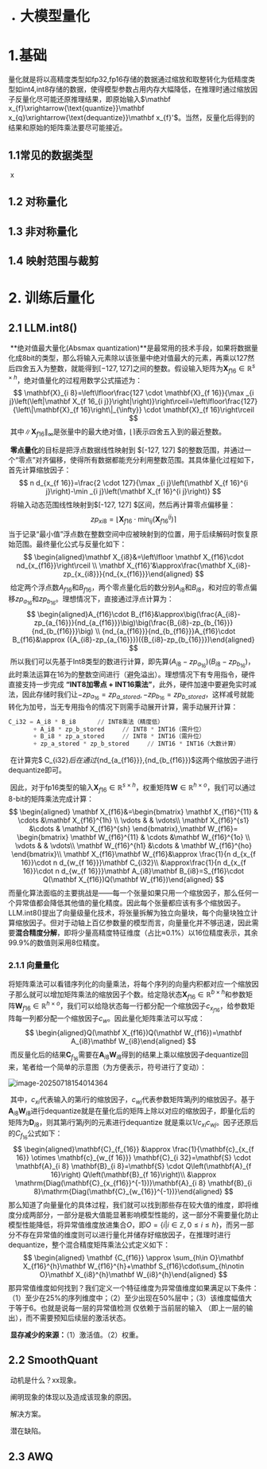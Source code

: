 - # 大模型量化


# 1.基础

​	量化就是将以高精度类型如fp32,fp16存储的数据通过缩放和取整转化为低精度类型如int4,int8存储的数据，使得模型参数占用内存大幅降低，在推理时通过缩放因子反量化尽可能还原推理结果，即原始输入$\mathbf x_{f}\xrightarrow{\text{quantize}}\mathbf x_{q}\xrightarrow{\text{dequantize}}\mathbf x_{f}'$​。当然，反量化后得到的结果和原始的矩阵乘法要尽可能接近。

## 1.1常见的数据类型

​	x

## 1.2 对称量化



## 1.3 非对称量化



## 1.4  映射范围与裁剪



# 2. 训练后量化

## 2.1  LLM.int8()

​	**绝对值最大量化(Absmax quantization)**是最常用的技术手段，如果将数据量化成8bit的类型，那么将输入元素除以该张量中绝对值最大的元素，再乘以127然后四舍五入为整数，就能得到$[-127,127]$之间的整数。假设输入矩阵为$\mathbf X_{f16}\in\mathbb R^{s\times h}$，绝对值量化的过程用数学公式描述为：
$$
\mathbf{X}_{i 8}=\left\lfloor\frac{127 \cdot \mathbf{X}_{f 16}}{\max _{i j}\left(\left|\mathbf X_{f 16_{i j}}\right|\right)}\right\rceil=\left\lfloor\frac{127}{\left\|\mathbf{X}_{f 16}\right\|_{\infty}} \cdot \mathbf{X}_{f 16}\right\rceil
$$
​	其中${\left\|\mathbf{X}_{f 16}\right\|_{\infty}}$是张量中的最大绝对值，$\left\lfloor \right\rceil$表示四舍五入到的最近整数。

​	**零点量化**的目标是把浮点数据线性映射到 $[-127, 127] $的整数范围，并通过一个“零点”对齐偏移，使得所有数据都能充分利用整数范围。其具体量化过程如下，首先计算缩放因子：
$$
n d_{x_{f 16}}=\frac{2 \cdot 127}{\max _{i j}\left(\mathbf X_{f 16}^{i j}\right)-\min _{i j}\left(\mathbf X_{f 16}^{i j}\right)}
$$
​	将输入动态范围线性映射到$[-127, 127] $区间，然后再计算零点偏移量：
$$
zp_{xi8}=\left\lfloor \mathbf X_{f16}\cdot \min_{ij}(\mathbf X_{f16}^{ij})\right\rceil
$$
​	当于记录“最小值”浮点数在整数空间中应被映射到的位置，用于后续解码时恢复原始范围。最终量化公式与反量化如下：
$$
\begin{aligned}\mathbf X_{i8}&=\left\lfloor \mathbf X_{f16}\cdot nd_{x_{f16}}\right\rceil \\
\mathbf X_{f16}'&\approx\frac{\mathbf X_{i8}-zp_{x_{i8}}}{nd_{x_{f16}}}\end{aligned}
$$
​	给定两个浮点数$A_{f16}$和$B_{f16}$，两个零点量化后的数分别$A_{i8}$和$B_{i8}$，和对应的零点偏移$zp_{a_{16}}$和$zp_{b_{16}}$。理想情况下，直接通过浮点计算为：
$$
\begin{aligned}A_{f16}\cdot B_{f16}&\approx\big(\frac{A_{i8}-zp_{a_{16}}}{nd_{a_{f16}}}\big)\big(\frac{B_{i8}-zp_{b_{16}}}{nd_{b_{f16}}}\big) \\ 
{nd_{a_{f16}}}{nd_{b_{f16}}}A_{f16}\cdot B_{f16}&\approx ({A_{i8}-zp_{a_{16}}})({B_{i8}-zp_{b_{16}}})\end{aligned}
$$
​	所以我们可以先基于Int8类型的数进行计算，即先算$({A_{i8}-zp_{a_{16}}})({B_{i8}-zp_{b_{16}}})$，此时乘法运算在16为的整数空间进行（避免溢出）。理想情况下有专用指令，硬件直接支持一步完成 **“INT8加零点 + INT16乘法”**，此外，硬件加速中要避免实时减法，因此存储时我们让$-zp_{a_{16}}=zp_{a\_stored},-zp_{b_{16}}=zp_{b\_stored}$，这样减号就能转化为加号，当无专用指令的情况下则需手动展开计算，需手动展开计算：

```python
C_i32 = A_i8 * B_i8      // INT8乘法（精度低）
       + A_i8 * zp_b_stored     // INT8 * INT16（需升位）
       + B_i8 * zp_a_stored     // INT8 * INT16（需升位）
       + zp_a_stored * zp_b_stored     // INT16 * INT16（大数计算）
```

​	在计算完$	C_{i32}$后在通过${nd_{a_{f16}}},{nd_{b_{f16}}}$这两个缩放因子进行dequantize即可。

​	因此，对于fp16类型的输入$\mathbf X_{f16}\in\mathbb R^{s\times h}$，权重矩阵$\mathbf W\in \mathbb R^{h\times o}$，我们可以通过8-bit的矩阵乘法完成计算：
$$
\begin{aligned} \mathbf X_{f16}&=\begin{bmatrix}
\mathbf X_{f16}^{11} & \cdots &\mathbf X_{f16}^{1h} \\
\vdots & & \vdots\\
\mathbf X_{f16}^{s1} &\cdots & \mathbf X_{f16}^{sh}
\end{bmatrix},\mathbf W_{f16}= \begin{bmatrix}
\mathbf W_{f16}^{11} & \cdots &\mathbf W_{f16}^{1o} \\
\vdots & & \vdots\\
\mathbf W_{f16}^{h1} &\cdots & \mathbf W_{f16}^{ho}
\end{bmatrix}\\
\mathbf X_{f16}\mathbf W_{f16}&\approx \frac{1}{n d_{x_{f 16}}\cdot n d_{w_{f 16}}}\mathbf C_{i32}\\
&\approx\frac{1}{n d_{x_{f 16}}\cdot n d_{w_{f 16}}}\mathbf A_{i8}\mathbf B_{i8}=S_{f16}\cdot Q(\mathbf X_{f16})Q(\mathbf W_{f16})\end{aligned}
$$
​	而量化算法面临的主要挑战是——每一个张量如果只用一个缩放因子，那么任何一个异常值都会降低其他值的量化精度。因此每个张量都应该有多个缩放因子。LLM.int8()提出了向量级量化技术，将张量拆解为独立向量块，每个向量块独立计算缩放因子。但对于动轴上百亿参数量的模型而言，向量量化并不够迅速，因此需要**混合精度分解**，即将少量高精度特征维度（占比≈0.1%）以16位精度表示，其余99.9%的数值则采用8位精度。

### 2.1.1 向量量化

​	将矩阵乘法可以看错序列化的向量乘法，将每个序列的向量内积都对应一个缩放因子那么就可以增加矩阵乘法的缩放因子个数。给定隐状态$\mathbf X_{f16}\in\mathbb R^{b\times h}$和参数矩阵$\mathbf W_{f16}\in \mathbb R^{h\times o}$，我们可以给隐状态每一行都分配一个缩放因子$c_{x_{f16}}$，给参数矩阵每一列都分配一个缩放因子$c_w$。因此量化矩阵乘法可以写成：
$$
\begin{aligned}Q(\mathbf X_{f16})Q(\mathbf W_{f16})=\mathbf A_{i8}\mathbf W_{i8}\end{aligned}
$$
​	而反量化后的结果$\mathbf C_{f_{16}}$需要在$\mathbf A_{i8}\mathbf W_{i8}$得到的结果上乘以缩放因子dequantize回来，笔者给一个简单的示意图（为方便表示，符号进行了变动）：

![image-20250718154014364](E:\Study\gitpro\knowledge-planet\NLP系列\assets\image-20250718154014364.png)

​	其中，$c_{xi}$代表输入的第$i$行的缩放因子，$c_{wj}$代表参数矩阵第$j$列的缩放因子。基于$\mathbf A_{i8}\mathbf W_{i8}$进行dequantize就是在量化后的矩阵上除以对应的缩放因子，即量化后的矩阵为$\mathbf D_{i8}$，则其第$i$行第$j$列的元素进行dequantize 就是乘以$1/{c_{xi}c_{wj}}$。因子还原后的$C_{f_{16}}$公式如下：
$$
\begin{aligned}\mathbf{C}_{f_{16}} &\approx \frac{1}{\mathbf{c}_{x_{f 16}} \otimes \mathbf{c}_{w_{f 16}}} \mathbf{C}_{i 32}=\mathbf{S} \cdot \mathbf{A}_{i 8} \mathbf{B}_{i 8}=\mathbf{S} \cdot Q\left(\mathbf{A}_{f 16}\right) Q\left(\mathbf{B}_{f 16}\right)\\
&\approx \mathrm{Diag(\mathbf{C}_{x_{f16}}^{-1})}\mathbf{A}_{i 8} \mathbf{B}_{i 8}\mathrm{Diag(\mathbf{C}_{w_{16}}^{-1})}\end{aligned}
$$
​	那么知道了向量量化的具体过程，我们就可以找到那些存在较大值的维度，即将维度分成两部分，一部分是极大值能显著影响模型性能的，这一部分不需要量化防止模型性能降低，将异常值维度放进集合$O$，即$O=\{i|i\in \mathbb Z,0\leq i\leq h\}$​，而另一部分不存在异常值的维度则可以进行量化并储存好缩放因子，在推理时进行dequantize，整个混合精度矩阵乘法公式定义如下：
$$
\begin{aligned} \mathbf {C_{f16}} \approx \sum_{h\in O}\mathbf X_{f16}^{h}\mathbf W_{f16}^{h}+\mathbf S_{f16}\cdot\sum_{h\notin O}\mathbf X_{i8}^{h}\mathbf W_{i8}^{h}\end{aligned}
$$
​	那异常值维度如何找到？我们定义一个特征维度为异常值维度如果满足以下条件：（1）至少在$25\%$的序列维度中；（2）至少出现在$50\%$层中；（3）该维度幅值大于等于$6$。也就是说每一层的异常值检测 仅依赖于当前层的输入 （即上一层的输出），而不需要预知后续层的激活状态。





​	**显存减少的来源：**（1）激活值。（2）权重。

## 2.2 SmoothQuant

​	动机是什么？xx现象。

​	阐明现象的体现以及造成该现象的原因。

​	解决方案。

​	潜在缺陷。





## 2.3 AWQ













